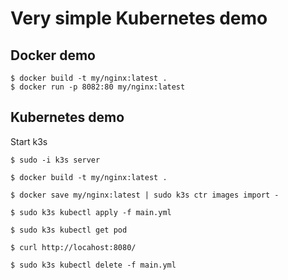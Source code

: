 # Very simple Kubernetes demo

## Docker demo

```
$ docker build -t my/nginx:latest .
$ docker run -p 8082:80 my/nginx:latest
```

## Kubernetes demo

Start k3s

```
$ sudo -i k3s server
```


```
$ docker build -t my/nginx:latest .

$ docker save my/nginx:latest | sudo k3s ctr images import -

$ sudo k3s kubectl apply -f main.yml

$ sudo k3s kubectl get pod

$ curl http://locahost:8080/

$ sudo k3s kubectl delete -f main.yml
```